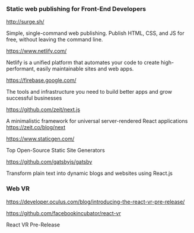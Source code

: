### **Static web publishing for Front-End Developers**

http://surge.sh/

Simple, single-command web publishing. Publish HTML, CSS, and JS for free, without leaving the command line.

https://www.netlify.com/

Netlify is a unified platform that automates your code to create high-performant, easily maintainable sites and web apps.

https://firebase.google.com/

The tools and infrastructure you need to build better apps and grow successful businesses

https://github.com/zeit/next.js

A minimalistic framework for universal server-rendered React applications https://zeit.co/blog/next

https://www.staticgen.com/

Top Open-Source Static Site Generators

https://github.com/gatsbyjs/gatsby

Transform plain text into dynamic blogs and websites using React.js

### **Web VR**

https://developer.oculus.com/blog/introducing-the-react-vr-pre-release/

https://github.com/facebookincubator/react-vr

React VR Pre-Release
